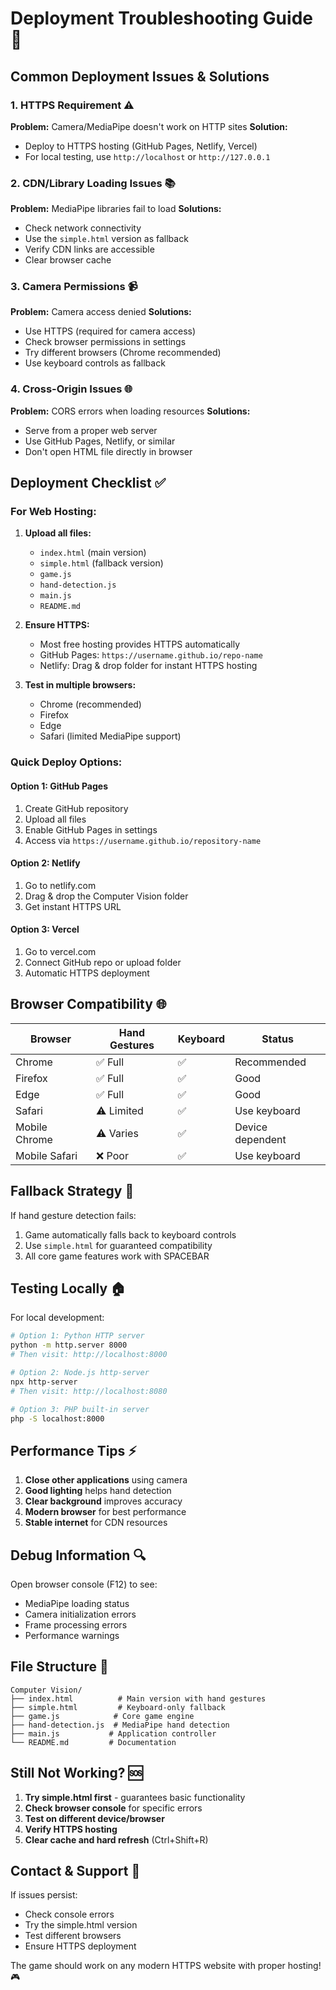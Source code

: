 # Deployment Troubleshooting Guide 🚀

## Common Deployment Issues & Solutions

### 1. **HTTPS Requirement** ⚠️
**Problem:** Camera/MediaPipe doesn't work on HTTP sites
**Solution:** 
- Deploy to HTTPS hosting (GitHub Pages, Netlify, Vercel)
- For local testing, use `http://localhost` or `http://127.0.0.1`

### 2. **CDN/Library Loading Issues** 📚
**Problem:** MediaPipe libraries fail to load
**Solutions:**
- Check network connectivity
- Use the `simple.html` version as fallback
- Verify CDN links are accessible
- Clear browser cache

### 3. **Camera Permissions** 📹
**Problem:** Camera access denied
**Solutions:**
- Use HTTPS (required for camera access)
- Check browser permissions in settings
- Try different browsers (Chrome recommended)
- Use keyboard controls as fallback

### 4. **Cross-Origin Issues** 🌐
**Problem:** CORS errors when loading resources
**Solutions:**
- Serve from a proper web server
- Use GitHub Pages, Netlify, or similar
- Don't open HTML file directly in browser

## Deployment Checklist ✅

### For Web Hosting:
1. **Upload all files:**
   - `index.html` (main version)
   - `simple.html` (fallback version)
   - `game.js`
   - `hand-detection.js`
   - `main.js`
   - `README.md`

2. **Ensure HTTPS:**
   - Most free hosting provides HTTPS automatically
   - GitHub Pages: `https://username.github.io/repo-name`
   - Netlify: Drag & drop folder for instant HTTPS hosting

3. **Test in multiple browsers:**
   - Chrome (recommended)
   - Firefox
   - Edge
   - Safari (limited MediaPipe support)

### Quick Deploy Options:

#### Option 1: GitHub Pages
1. Create GitHub repository
2. Upload all files
3. Enable GitHub Pages in settings
4. Access via `https://username.github.io/repository-name`

#### Option 2: Netlify
1. Go to netlify.com
2. Drag & drop the Computer Vision folder
3. Get instant HTTPS URL

#### Option 3: Vercel
1. Go to vercel.com
2. Connect GitHub repo or upload folder
3. Automatic HTTPS deployment

## Browser Compatibility 🌐

| Browser | Hand Gestures | Keyboard | Status |
|---------|---------------|----------|--------|
| Chrome | ✅ Full | ✅ | Recommended |
| Firefox | ✅ Full | ✅ | Good |
| Edge | ✅ Full | ✅ | Good |
| Safari | ⚠️ Limited | ✅ | Use keyboard |
| Mobile Chrome | ⚠️ Varies | ✅ | Device dependent |
| Mobile Safari | ❌ Poor | ✅ | Use keyboard |

## Fallback Strategy 🔄

If hand gesture detection fails:
1. Game automatically falls back to keyboard controls
2. Use `simple.html` for guaranteed compatibility
3. All core game features work with SPACEBAR

## Testing Locally 🏠

For local development:
```bash
# Option 1: Python HTTP server
python -m http.server 8000
# Then visit: http://localhost:8000

# Option 2: Node.js http-server
npx http-server
# Then visit: http://localhost:8080

# Option 3: PHP built-in server
php -S localhost:8000
```

## Performance Tips ⚡

1. **Close other applications** using camera
2. **Good lighting** helps hand detection
3. **Clear background** improves accuracy
4. **Modern browser** for best performance
5. **Stable internet** for CDN resources

## Debug Information 🔍

Open browser console (F12) to see:
- MediaPipe loading status
- Camera initialization errors
- Frame processing errors
- Performance warnings

## File Structure 📁

```
Computer Vision/
├── index.html          # Main version with hand gestures
├── simple.html         # Keyboard-only fallback
├── game.js            # Core game engine
├── hand-detection.js  # MediaPipe hand detection
├── main.js           # Application controller
└── README.md         # Documentation
```

## Still Not Working? 🆘

1. **Try simple.html first** - guarantees basic functionality
2. **Check browser console** for specific errors
3. **Test on different device/browser**
4. **Verify HTTPS hosting**
5. **Clear cache and hard refresh** (Ctrl+Shift+R)

## Contact & Support 💬

If issues persist:
- Check console errors
- Try the simple.html version
- Test different browsers
- Ensure HTTPS deployment

The game should work on any modern HTTPS website with proper hosting! 🎮
